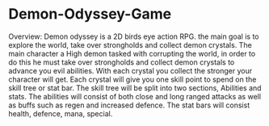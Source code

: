 # Demon-Odyssey-Game
Overview:
Demon odyssey is a 2D birds eye action RPG. the main goal is to explore the world, take over strongholds and collect demon crystals. The main character a High demon tasked with corrupting the world, in order to do this he must take over strongholds and collect demon crystals to advance you evil abilities. With each crystal you collect the stronger your character will get. Each crystal will give you one skill point to spend on the skill tree or stat bar. The skill tree will be split into two sections, Abilities and stats. The abilities will consist of both close and long ranged attacks as well as buffs such as regen and increased defence. The stat bars will consist health, defence, mana, special.
